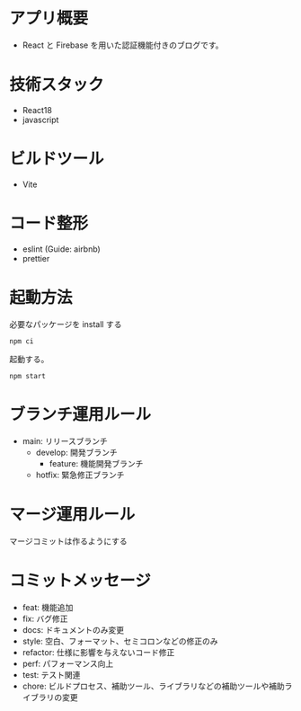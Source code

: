 # アプリ概要

- React と Firebase を用いた認証機能付きのブログです。

# 技術スタック

- React18
- javascript

# ビルドツール

- Vite

# コード整形

- eslint (Guide: airbnb)
- prettier

# 起動方法

必要なパッケージを install する

```
npm ci
```

起動する。

```
npm start
```

# ブランチ運用ルール

- main: リリースブランチ
  - develop: 開発ブランチ
    - feature: 機能開発ブランチ
  - hotfix: 緊急修正ブランチ

# マージ運用ルール

マージコミットは作るようにする

# コミットメッセージ

- feat: 機能追加
- fix: バグ修正
- docs: ドキュメントのみ変更
- style: 空白、フォーマット、セミコロンなどの修正のみ
- refactor: 仕様に影響を与えないコード修正
- perf: パフォーマンス向上
- test: テスト関連
- chore: ビルドプロセス、補助ツール、ライブラリなどの補助ツールや補助ライブラリの変更
